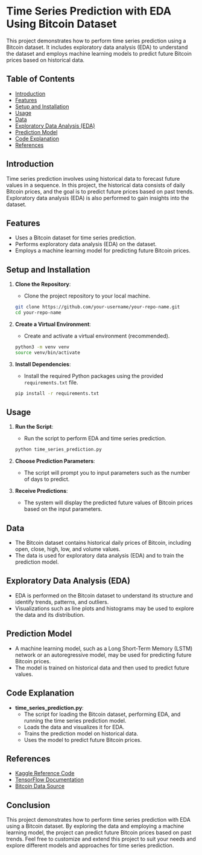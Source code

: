 # Time Series Prediction with EDA Using Bitcoin Dataset

This project demonstrates how to perform time series prediction using a Bitcoin dataset. It includes exploratory data analysis (EDA) to understand the dataset and employs machine learning models to predict future Bitcoin prices based on historical data.

## Table of Contents
- [Introduction](#introduction)
- [Features](#features)
- [Setup and Installation](#setup-and-installation)
- [Usage](#usage)
- [Data](#data)
- [Exploratory Data Analysis (EDA)](#exploratory-data-analysis-eda)
- [Prediction Model](#prediction-model)
- [Code Explanation](#code-explanation)
- [References](#references)

## Introduction

Time series prediction involves using historical data to forecast future values in a sequence. In this project, the historical data consists of daily Bitcoin prices, and the goal is to predict future prices based on past trends. Exploratory data analysis (EDA) is also performed to gain insights into the dataset.

## Features

- Uses a Bitcoin dataset for time series prediction.
- Performs exploratory data analysis (EDA) on the dataset.
- Employs a machine learning model for predicting future Bitcoin prices.

## Setup and Installation

1. **Clone the Repository**:
    - Clone the project repository to your local machine.
    ```bash
    git clone https://github.com/your-username/your-repo-name.git
    cd your-repo-name
    ```

2. **Create a Virtual Environment**:
    - Create and activate a virtual environment (recommended).
    ```bash
    python3 -m venv venv
    source venv/bin/activate
    ```

3. **Install Dependencies**:
    - Install the required Python packages using the provided `requirements.txt` file.
    ```bash
    pip install -r requirements.txt
    ```

## Usage

1. **Run the Script**:
    - Run the script to perform EDA and time series prediction.
    ```bash
    python time_series_prediction.py
    ```

2. **Choose Prediction Parameters**:
    - The script will prompt you to input parameters such as the number of days to predict.
    
3. **Receive Predictions**:
    - The system will display the predicted future values of Bitcoin prices based on the input parameters.

## Data

- The Bitcoin dataset contains historical daily prices of Bitcoin, including open, close, high, low, and volume values.
- The data is used for exploratory data analysis (EDA) and to train the prediction model.

## Exploratory Data Analysis (EDA)

- EDA is performed on the Bitcoin dataset to understand its structure and identify trends, patterns, and outliers.
- Visualizations such as line plots and histograms may be used to explore the data and its distribution.

## Prediction Model

- A machine learning model, such as a Long Short-Term Memory (LSTM) network or an autoregressive model, may be used for predicting future Bitcoin prices.
- The model is trained on historical data and then used to predict future values.

## Code Explanation

- **time_series_prediction.py**:
    - The script for loading the Bitcoin dataset, performing EDA, and running the time series prediction model.
    - Loads the data and visualizes it for EDA.
    - Trains the prediction model on historical data.
    - Uses the model to predict future Bitcoin prices.

## References

- [Kaggle Reference Code](https://www.kaggle.com/code/jphoon/bitcoin-time-series-prediction-with-lstm)
- [TensorFlow Documentation](https://www.tensorflow.org/)
- [Bitcoin Data Source](https://www.kaggle.com/datasets/datasets)

## Conclusion

This project demonstrates how to perform time series prediction with EDA using a Bitcoin dataset. By exploring the data and employing a machine learning model, the project can predict future Bitcoin prices based on past trends. Feel free to customize and extend this project to suit your needs and explore different models and approaches for time series prediction.
